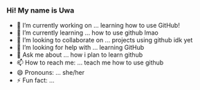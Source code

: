 ### Hi! My name is Uwa

- 🔭 I’m currently working on ... learning how to use GitHub!
- 🌱 I’m currently learning ...  how to use github lmao
- 👯 I’m looking to collaborate on ... projects using github idk yet
- 🤔 I’m looking for help with ...  learning GitHub
- 💬 Ask me about ... how i plan to learn github
- 📫 How to reach me: ... teach me how to use github
- 😄 Pronouns: ... she/her
- ⚡ Fun fact: ...


<!--
**u-w-a/u-w-a** is a ✨ _special_ ✨ repository because its `README.md` (this file) appears on your GitHub profile.

Here are some ideas to get you started:

- 🔭 I’m currently working on ...
- 🌱 I’m currently learning ...
- 👯 I’m looking to collaborate on ...
- 🤔 I’m looking for help with ...
- 💬 Ask me about ...
- 📫 How to reach me: ...
- 😄 Pronouns: ...
- ⚡ Fun fact: ...
-->
